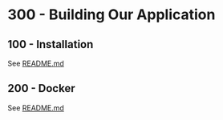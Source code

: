 # 300 - Building Our Application

## 100 - Installation

See [README.md](./100/README.md)

## 200 - Docker

See [README.md](./200/README.md)
